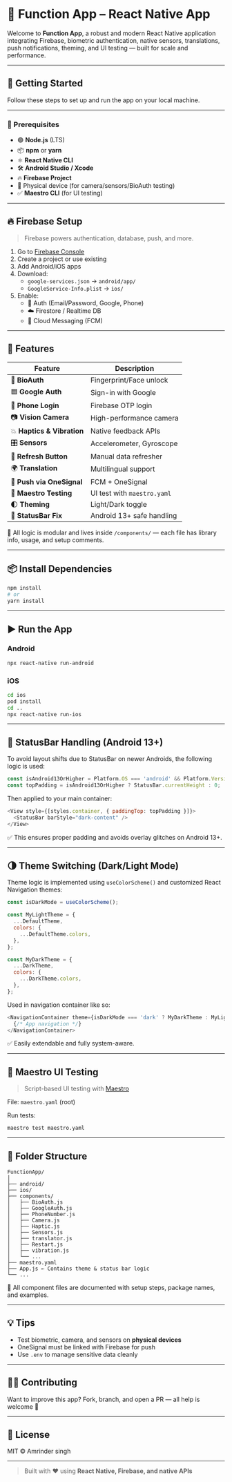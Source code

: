 # 🎯 **Function App** – React Native App

Welcome to **Function App**, a robust and modern React Native application integrating Firebase, biometric authentication, native sensors, translations, push notifications, theming, and UI testing — built for scale and performance.

---

## 🚀 Getting Started

Follow these steps to set up and run the app on your local machine.

---

### 🧱 Prerequisites

- 🟢 **Node.js** (LTS)
- 📦 **npm** or **yarn**
- ⚛️ **React Native CLI**
- 🛠️ **Android Studio / Xcode**
- 🔥 **Firebase Project**
- 📱 Physical device (for camera/sensors/BioAuth testing)
- ✅ **Maestro CLI** (for UI testing)

---

## 🔥 Firebase Setup

> Firebase powers authentication, database, push, and more.

1. Go to [Firebase Console](https://console.firebase.google.com)
2. Create a project or use existing
3. Add Android/iOS apps
4. Download:
   - `google-services.json` → `android/app/`
   - `GoogleService-Info.plist` → `ios/`
5. Enable:
   - 🔐 Auth (Email/Password, Google, Phone)
   - ☁️ Firestore / Realtime DB
   - 🔔 Cloud Messaging (FCM)

---

## 🧩 Features

| Feature                        | Description |
|-------------------------------|-------------|
| 🔐 **BioAuth**                | Fingerprint/Face unlock |
| 🟦 **Google Auth**            | Sign-in with Google |
| 🔑 **Phone Login**            | Firebase OTP login |
| 📷 **Vision Camera**          | High-performance camera |
| 💥 **Haptics & Vibration**    | Native feedback APIs |
| 🎛️ **Sensors**               | Accelerometer, Gyroscope |
| 🔁 **Refresh Button**         | Manual data refresher |
| 🌍 **Translation**            | Multilingual support |
| 🔔 **Push via OneSignal**     | FCM + OneSignal |
| 🧪 **Maestro Testing**        | UI test with `maestro.yaml` |
| 🌓 **Theming**                | Light/Dark toggle |
| 🧱 **StatusBar Fix**          | Android 13+ safe handling |

📁 All logic is modular and lives inside `/components/` — each file has library info, usage, and setup comments.

---

## 📦 Install Dependencies

```bash
npm install
# or
yarn install
```

---

## ▶️ Run the App

### Android

```bash
npx react-native run-android
```

### iOS

```bash
cd ios
pod install
cd ..
npx react-native run-ios
```

---

## 🧱 StatusBar Handling (Android 13+)

To avoid layout shifts due to StatusBar on newer Androids, the following logic is used:

```js
const isAndroid13OrHigher = Platform.OS === 'android' && Platform.Version >= 33;
const topPadding = isAndroid13OrHigher ? StatusBar.currentHeight : 0;
```

Then applied to your main container:

```js
<View style={[styles.container, { paddingTop: topPadding }]}>
  <StatusBar barStyle="dark-content" />
</View>
```

✅ This ensures proper padding and avoids overlay glitches on Android 13+.

---

## 🌗 Theme Switching (Dark/Light Mode)

Theme logic is implemented using `useColorScheme()` and customized React Navigation themes:

```js
const isDarkMode = useColorScheme();

const MyLightTheme = {
  ...DefaultTheme,
  colors: {
    ...DefaultTheme.colors,
  },
};

const MyDarkTheme = {
  ...DarkTheme,
  colors: {
    ...DarkTheme.colors,
  },
};
```

Used in navigation container like so:

```js
<NavigationContainer theme={isDarkMode === 'dark' ? MyDarkTheme : MyLightTheme}>
  {/* App navigation */}
</NavigationContainer>
```

✅ Easily extendable and fully system-aware.

---

## 🧪 Maestro UI Testing

> Script-based UI testing with [Maestro](https://maestro.mobile.dev/)

File: `maestro.yaml` (root)

Run tests:

```bash
maestro test maestro.yaml
```

---

## 📁 Folder Structure

```
FunctionApp/
│
├── android/
├── ios/
├── components/
│   ├── BioAuth.js
│   ├── GoogleAuth.js
│   ├── PhoneNumber.js
│   ├── Camera.js
│   ├── Haptic.js
│   ├── Sensors.js
│   ├── translator.js
│   ├── Restart.js
│   ├── vibration.js
│   └── ...
├── maestro.yaml
├── App.js ← Contains theme & status bar logic
└── ...
```

📝 All component files are documented with setup steps, package names, and examples.

---

## 💡 Tips

- Test biometric, camera, and sensors on **physical devices**
- OneSignal must be linked with Firebase for push
- Use `.env` to manage sensitive data cleanly

---

## 🧑‍💻 Contributing

Want to improve this app? Fork, branch, and open a PR — all help is welcome 🙌

---

## 📜 License

MIT © Amrinder singh

---

> Built with ❤️ using **React Native, Firebase, and native APIs**
